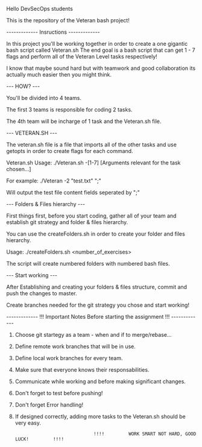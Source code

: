 Hello DevSecOps students

This is the repository of the Veteran bash project!


-------------       Insructions       -------------

In this project you'll be working together in order to create a one gigantic bash script called Veteran.sh
The end goal is a bash script that can get 1 - 7 flags and perform all of the Veteran Level tasks respectively!

I know that maybe sound hard but with teamwork and good collaboration its actually much easier then you might think.

--- HOW? ---


You'll be divided into 4 teams.

The first 3 teams is responsible for coding 2 tasks.

The 4th team will be incharge of 1 task and the Veteran.sh file.


--- VETERAN.SH ---

The veteran.sh file is a file that imports all of the other tasks and use getopts in order to create flags for each command.

Veteran.sh Usage:      ./Veteran.sh -[1-7] [Arguments relevant for the task chosen...] 

For example: ./Veteran -2 "test.txt" ";"

Will output the test file content fields seperated by ";"



--- Folders & Files hierarchy  ---

First things first, before you start coding, gather all of your team and establish git strategy and folder & files hierarchy.

You can use the createFolders.sh in order to create your folder and files hierarchy.

Usage: ./createFolders.sh <number_of_exercises>

The script will create numbered folders with numbered bash files.


--- Start working  ---

After Establishing and creating your folders & files structure, commit and push the changes to master.

Create branches needed for the git strategy you chose and start working!



-------------   !!! Important Notes Before starting the assignment !!!  -------------


1. Choose git startegy as a team - when and if to merge/rebase... 

2. Define remote work branches that will be in use.

3. Define local work branches for every team.

4. Make sure that everyone knows their responsabilities.

5. Communicate while working and before making significant changes.

6. Don't forget to test before pushing!

7. Don't forget Error handling!

8. If designed correctly, adding more tasks to the Veteran.sh should be very easy.


                                    !!!!         WORK SMART NOT HARD, GOOD LUCK!         !!!! 

